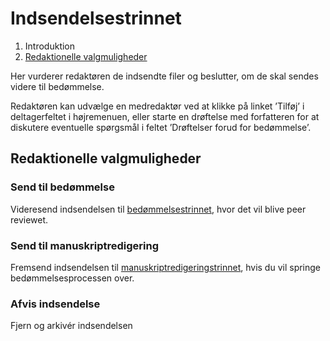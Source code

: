 # Indsendelsestrinnet

1. Introduktion
2. [Redaktionelle valgmuligheder](submission.md#editorial-actions)

Her vurderer redaktøren de indsendte filer og beslutter, om de skal sendes videre til bedømmelse.

Redaktøren kan udvælge en medredaktør ved at klikke på linket ’Tilføj’ i deltagerfeltet i højremenuen, eller starte en drøftelse med forfatteren for at diskutere eventuelle spørgsmål i feltet ’Drøftelser forud for bedømmelse’. 

## <a name="editorial-actions"></a>Redaktionelle valgmuligheder

### Send til bedømmelse

Videresend indsendelsen til [bedømmelsestrinnet](/review.md), hvor det vil blive peer reviewet.

### Send til manuskriptredigering

Fremsend indsendelsen til [manuskriptredigeringstrinnet](/copyediting.md), hvis du vil springe bedømmelsesprocessen over.

### Afvis indsendelse

Fjern og arkivér indsendelsen

